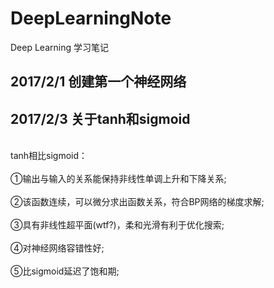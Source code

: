 # DeepLearningNote
Deep Learning 学习笔记
## 2017/2/1 创建第一个神经网络
## 2017/2/3 关于tanh和sigmoid
<br>tanh相比sigmoid：</br>
<br>①输出与输入的关系能保持非线性单调上升和下降关系;</br>
<br>②该函数连续，可以微分求出函数关系，符合BP网络的梯度求解;</br>
<br>③具有非线性超平面(wtf?)，柔和光滑有利于优化搜索;</br>
<br>④对神经网络容错性好;</br>
<br>⑤比sigmoid延迟了饱和期;</br>

